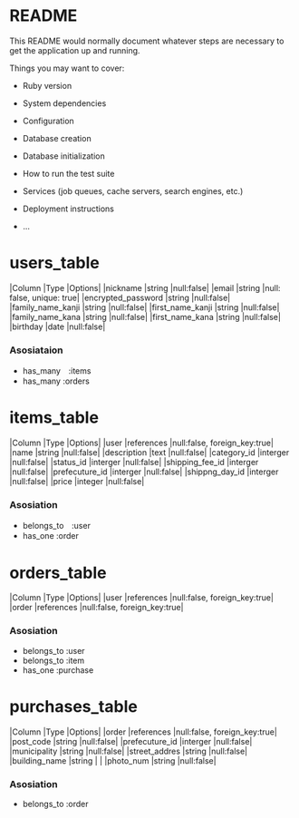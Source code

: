 # README

This README would normally document whatever steps are necessary to get the
application up and running.

Things you may want to cover:

* Ruby version

* System dependencies

* Configuration

* Database creation

* Database initialization

* How to run the test suite

* Services (job queues, cache servers, search engines, etc.)

* Deployment instructions

* ...

# users_table
|Column             |Type           |Options|
|nickname           |string         |null:false|
|email              |string         |null: false, unique: true|
|encrypted_password |string         |null:false|
|family_name_kanji  |string         |null:false|
|first_name_kanji   |string         |null:false|
|family_name_kana   |string         |null:false|
|first_name_kana    |string         |null:false|
|birthday           |date           |null:false|
### Asosiataion
- has_many　:items
- has_many  :orders


# items_table
|Column             |Type           |Options|
|user               |references     |null:false, foreign_key:true|
|name               |string         |null:false|
|description        |text           |null:false|
|category_id        |interger       |null:false|
|status_id          |interger       |null:false|
|shipping_fee_id    |interger       |null:false|
|prefecuture_id     |interger       |null:false|
|shippng_day_id     |interger       |null:false|
|price              |integer        |null:false|
### Asosiation
- belongs_to　:user
- has_one :order


# orders_table
|Column             |Type           |Options|
|user               |references     |null:false, foreign_key:true|
|order              |references     |null:false, foreign_key:true|
### Asosiation
- belongs_to :user
- belongs_to :item
- has_one :purchase

# purchases_table
|Column             |Type           |Options|
|order              |references     |null:false, foreign_key:true|
|post_code          |string         |null:false|
|prefecuture_id     |interger       |null:false|
|municipality       |string         |null:false|
|street_addres      |string         |null:false|
|building_name      |string         |       |
|photo_num          |string         |null:false|
### Asosiation
- belongs_to :order